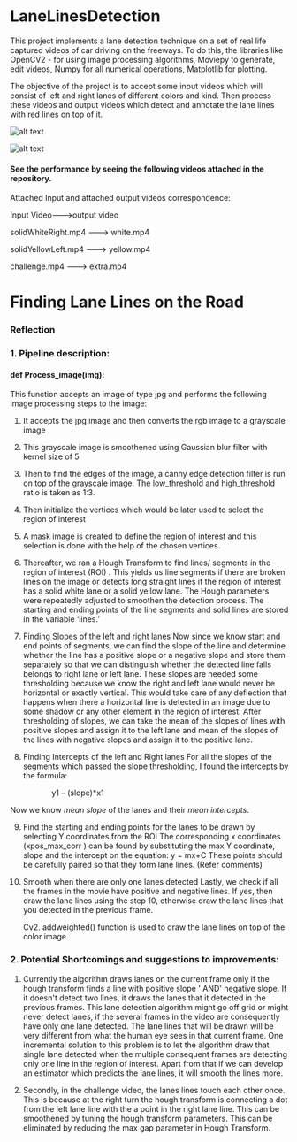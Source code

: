 # LaneLinesDetection
This project implements a lane detection technique on a set of real life captured videos of car driving on the freeways. To do this, the libraries like OpenCV2 - for using image processing algorithms, Moviepy to generate, edit videos, Numpy for all numerical operations, Matplotlib for plotting.  

The objective of the project is to accept some input videos which will consist of left and right lanes of different colors and kind. Then process these videos and output videos which detect and annotate the lane lines with red lines on top of it. 

![alt text](https://github.com/9lash/LaneLinesDetection/line-segments-example.jpg)

![alt text](https://github.com/9lash/LaneLinesDetection/Lanelines_thirdPass.jpg)


#### See the performance by seeing the following videos attached in the repository.

Attached Input and attached output videos correspondence:

Input Video--->output video

solidWhiteRight.mp4 ---> white.mp4

solidYellowLeft.mp4 ---> yellow.mp4

challenge.mp4 ---> extra.mp4

# **Finding Lane Lines on the Road** 


### Reflection

### 1. Pipeline description: 


#### def Process_image(img):
This function accepts an image of type jpg and performs the following image processing steps to the image: 
1. It accepts the jpg image and then converts the rgb image to a grayscale image 
2. This grayscale image is smoothened using Gaussian blur filter with kernel size of 5
3. Then to find the edges of the image, a canny edge detection filter is run on top of the grayscale image. The low_threshold and high_threshold ratio is taken as 1:3. 
4. Then initialize the vertices  which would be later used to select the region of interest
5. A mask image is created to define the region of interest and this selection is done with the help of the chosen vertices. 
6. Thereafter, we ran a Hough Transform to find lines/ segments in the region of interest (ROI) . This yields us line segments if there are broken lines on the image or detects long straight lines if the region of interest has a solid white lane or a solid yellow lane. The Hough parameters were repeatedly adjusted to smoothen the detection process.  The starting and ending points of the line segments and solid lines are stored in the variable ‘lines.’

7. Finding Slopes of the left and right lanes 
Now since we know start and end points of segments, we can find the slope of the line and determine whether the line has a positive slope or a negative slope and store them separately so that we can distinguish whether the detected line falls belongs to right lane or left lane. These slopes are needed some thresholding because we know the right and left lane would never be horizontal or exactly vertical. This would take care of any deflection that happens when there a horizontal line is detected in an image due to some shadow or any other element in the region of interest.  After thresholding of slopes, we can take the mean of the slopes of lines with positive slopes and assign it to the left lane and mean of the slopes of the lines with negative slopes and assign it to the positive lane. 

8. Finding Intercepts of the left and Right lanes
For all the slopes of the segments which passed the slope thresholding, I found the intercepts by the formula: 
   
   
   &nbsp;&nbsp;&nbsp;&nbsp;&nbsp;&nbsp;&nbsp;&nbsp;&nbsp;&nbsp;&nbsp;&nbsp;&nbsp;y1 – (slope)*x1
                        
 Now we know *mean slope* of the lanes and their *mean intercepts*.

9. Find the starting and ending points for the lanes to be drawn by selecting Y coordinates from the ROI 
The corresponding x coordinates (xpos_max_corr )  can be found by substituting the max Y coordinate, slope and the intercept on the equation: 	y = mx+C
These points should be carefully paired so that they form lane lines.  (Refer comments)

10. Smooth when there are only one lanes detected
Lastly, we check if all the frames in the movie have positive and negative lines. If yes, then draw the lane lines using the step 10, otherwise draw the lane lines that you detected in the previous frame. 

    Cv2. addweighted() function is used to draw the lane lines on top of the color image. 



### 2. Potential Shortcomings and suggestions to improvements: 
1. Currently the algorithm draws lanes on the current frame only if the hough transform finds a line with positive slope ' AND' negative slope. If it doesn't detect two lines, it draws the lanes that it detected in the previous frames. This lane detection algorithm might go off grid or might never detect lanes, if the several frames in the video are consequently have only one lane detected. The lane lines that will be drawn will be very different from what the human eye sees in that current frame. One incremental solution to this problem is to let the algorithm draw that single lane detected when the multiple consequent frames are detecting only one line in the region of interest. Apart from that if we can develop an estimator which predicts the lane lines, it will smooth the lines more. 

2. Secondly, in the challenge video, the lanes lines touch each other once. This is because at the right turn the hough transform is connecting a dot from the left lane line with the a point in the right lane line. This can be smoothened by tuning the hough transform parameters. This can be eliminated by reducing the max gap parameter in Hough Transform. 


